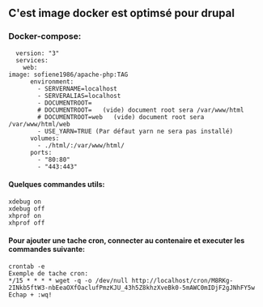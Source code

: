 ## C'est image docker est optimsé pour drupal

### Docker-compose:

      version: "3"
      services:
        web:
    image: sofiene1986/apache-php:TAG
          environment:
            - SERVERNAME=localhost
            - SERVERALIAS=localhost
            - DOCUMENTROOT=
            # DOCUMENTROOT=   (vide) document root sera /var/www/html
            # DOCUMENTROOT=web   (vide) document root sera /var/www/html/web
            - USE_YARN=TRUE (Par défaut yarn ne sera pas installé)
          volumes:
            - ./html/:/var/www/html/
          ports:
            - "80:80"
            - "443:443"
#### Quelques commandes utils:
    xdebug on
    xdebug off
    xhprof on 
    xhprof off

#### Pour ajouter une tache cron, connecter au contenaire et executer les commandes suivante:
    crontab -e
    Exemple de tache cron:  
    */15 * * * * wget -q -o /dev/null http://localhost/cron/M8RKg-2INkb5ftW3-nbEeaOXfOaclufPmzKJU_43h5Z8khzXveBk0-5mAWC0mIDjF2gJNhFY5w
    Echap + :wq!      
